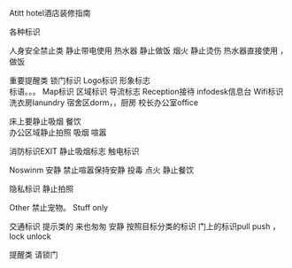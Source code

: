 Atitt hotel酒店装修指南

各种标识


人身安全禁止类
静止带电使用 热水器
静止做饭 烟火
静止烫伤 热水器直接使用 ，做饭

重要提醒类
锁门标识
Logo标识 形象标志  
标语。。。
Map标识  区域标识  导流标志
Reception接待 infodesk信息台
Wifi标识
洗衣房lanundry
宿舍区dorm，，厨房
校长办公室office

床上要静止吸烟  餐饮  
办公区域静止拍照  吸烟 喧嚣


消防标识EXIT  静止吸烟标志
触电标识

Noswinm
安静 禁止喧嚣保持安静  投毒 点火
静止餐饮

隐私标识  静止拍照

Other
禁止宠物。
Stuff only

交通标识
提示类的
来也匆匆  安静
按照目标分类的标识
门上的标识pull push  ，lock unlock

提醒类
请锁门


